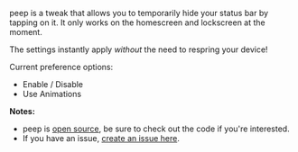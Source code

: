peep is a tweak that allows you to temporarily hide your status bar by tapping on it. It only works on the homescreen and lockscreen at the moment.

The settings instantly apply *without* the need to respring your device! 

Current preference options:
- Enable / Disable
- Use Animations

**Notes:**
- peep is [open source](https://github.com/cbyrne/peep), be sure to check out the code if you're interested.
- If you have an issue, [create an issue here](https://github.com/cbyrne/peep/issues/new).